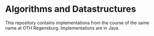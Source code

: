 # Algorithms and Datastructures

This repository contains implementations from the course of the same name at OTH Regensburg.
Implementations are in Java.
